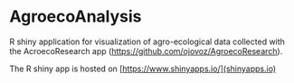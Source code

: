 # AgroecoAnalysis
R shiny application for visualization of agro-ecological data collected with the AcroecoResearch app (https://github.com/ojovoz/AgroecoResearch).

The R shiny app is hosted on [https://www.shinyapps.io/](shinyapps.io)
